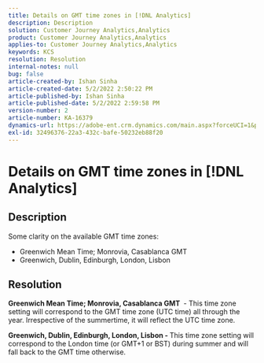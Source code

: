 ```yaml
---
title: Details on GMT time zones in [!DNL Analytics]
description: Description
solution: Customer Journey Analytics,Analytics
product: Customer Journey Analytics,Analytics
applies-to: Customer Journey Analytics,Analytics
keywords: KCS
resolution: Resolution
internal-notes: null
bug: false
article-created-by: Ishan Sinha
article-created-date: 5/2/2022 2:50:22 PM
article-published-by: Ishan Sinha
article-published-date: 5/2/2022 2:59:58 PM
version-number: 2
article-number: KA-16379
dynamics-url: https://adobe-ent.crm.dynamics.com/main.aspx?forceUCI=1&pagetype=entityrecord&etn=knowledgearticle&id=06b43830-27ca-ec11-a7b5-6045bd00dca1
exl-id: 32496376-22a3-432c-bafe-50232eb88f20
---
```

# Details on GMT time zones in [!DNL Analytics]

## Description


Some clarity on the available GMT time zones:

- Greenwich Mean Time; Monrovia, Casablanca GMT
- Greenwich, Dublin, Edinburgh, London, Lisbon



## Resolution


<b>Greenwich Mean Time; Monrovia, Casablanca GMT </b> - This time zone setting will correspond to the GMT time zone (UTC time) all through the year. Irrespective of the summertime, it will reflect the UTC time zone.

<b>Greenwich, Dublin, Edinburgh, London, Lisbon - </b>This time zone setting will correspond to the London time (or GMT+1 or BST) during summer and will fall back to the GMT time otherwise.
